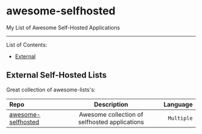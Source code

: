 # awesome-selfhosted

My List of Awesome Self-Hosted Applications

--------------------

List of Contents:

- [External](#)

## External Self-Hosted Lists

Great collection of awesome-lists's:

| Repo           | Description  | Language     |
| :------------- | :----------: | -----------: |
| [awesome-selfhosted](awesome-selfhosted/awesome-selfhosted) | Awesome collection of selfhosted applications   | `Multiple`    |


